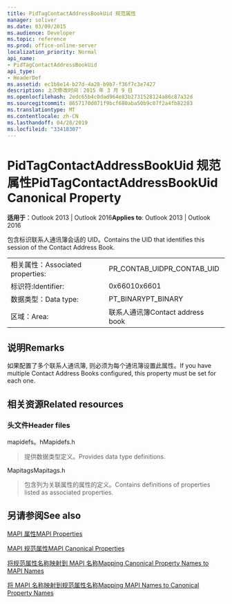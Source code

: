 ```yaml
---
title: PidTagContactAddressBookUid 规范属性
manager: soliver
ms.date: 03/09/2015
ms.audience: Developer
ms.topic: reference
ms.prod: office-online-server
localization_priority: Normal
api_name:
- PidTagContactAddressBookUid
api_type:
- HeaderDef
ms.assetid: ec1b8e14-b27d-4a28-b9b7-f36f7c3e7427
description: 上次修改时间：2015 年 3 月 9 日
ms.openlocfilehash: 2edc65b4c0dad964e83b2731528124a86c87a32d
ms.sourcegitcommit: 8657170d071f9bcf680aba50b9c07f2a4fb82283
ms.translationtype: MT
ms.contentlocale: zh-CN
ms.lasthandoff: 04/28/2019
ms.locfileid: "33418307"
---
```

# <a name="pidtagcontactaddressbookuid-canonical-property"></a><span data-ttu-id="90ba0-103">PidTagContactAddressBookUid 规范属性</span><span class="sxs-lookup"><span data-stu-id="90ba0-103">PidTagContactAddressBookUid Canonical Property</span></span>

  
  
<span data-ttu-id="90ba0-104">**适用于**：Outlook 2013 | Outlook 2016</span><span class="sxs-lookup"><span data-stu-id="90ba0-104">**Applies to**: Outlook 2013 | Outlook 2016</span></span> 
  
<span data-ttu-id="90ba0-105">包含标识联系人通讯簿会话的 UID。</span><span class="sxs-lookup"><span data-stu-id="90ba0-105">Contains the UID that identifies this session of the Contact Address Book.</span></span>
  
|||
|:-----|:-----|
|<span data-ttu-id="90ba0-106">相关属性：</span><span class="sxs-lookup"><span data-stu-id="90ba0-106">Associated properties:</span></span>  <br/> |<span data-ttu-id="90ba0-107">PR_CONTAB_UID</span><span class="sxs-lookup"><span data-stu-id="90ba0-107">PR_CONTAB_UID</span></span>  <br/> |
|<span data-ttu-id="90ba0-108">标识符:</span><span class="sxs-lookup"><span data-stu-id="90ba0-108">Identifier:</span></span>  <br/> |<span data-ttu-id="90ba0-109">0x6601</span><span class="sxs-lookup"><span data-stu-id="90ba0-109">0x6601</span></span>  <br/> |
|<span data-ttu-id="90ba0-110">数据类型：</span><span class="sxs-lookup"><span data-stu-id="90ba0-110">Data type:</span></span>  <br/> |<span data-ttu-id="90ba0-111">PT_BINARY</span><span class="sxs-lookup"><span data-stu-id="90ba0-111">PT_BINARY</span></span>  <br/> |
|<span data-ttu-id="90ba0-112">区域：</span><span class="sxs-lookup"><span data-stu-id="90ba0-112">Area:</span></span>  <br/> |<span data-ttu-id="90ba0-113">联系人通讯簿</span><span class="sxs-lookup"><span data-stu-id="90ba0-113">Contact address book</span></span>  <br/> |
   
## <a name="remarks"></a><span data-ttu-id="90ba0-114">说明</span><span class="sxs-lookup"><span data-stu-id="90ba0-114">Remarks</span></span>

<span data-ttu-id="90ba0-115">如果配置了多个联系人通讯簿, 则必须为每个通讯簿设置此属性。</span><span class="sxs-lookup"><span data-stu-id="90ba0-115">If you have multiple Contact Address Books configured, this property must be set for each one.</span></span> 
  
## <a name="related-resources"></a><span data-ttu-id="90ba0-116">相关资源</span><span class="sxs-lookup"><span data-stu-id="90ba0-116">Related resources</span></span>

### <a name="header-files"></a><span data-ttu-id="90ba0-117">头文件</span><span class="sxs-lookup"><span data-stu-id="90ba0-117">Header files</span></span>

<span data-ttu-id="90ba0-118">mapidefs。h</span><span class="sxs-lookup"><span data-stu-id="90ba0-118">Mapidefs.h</span></span>
  
> <span data-ttu-id="90ba0-119">提供数据类型定义。</span><span class="sxs-lookup"><span data-stu-id="90ba0-119">Provides data type definitions.</span></span>
    
<span data-ttu-id="90ba0-120">Mapitags</span><span class="sxs-lookup"><span data-stu-id="90ba0-120">Mapitags.h</span></span>
  
> <span data-ttu-id="90ba0-121">包含列为关联属性的属性的定义。</span><span class="sxs-lookup"><span data-stu-id="90ba0-121">Contains definitions of properties listed as associated properties.</span></span>
    
## <a name="see-also"></a><span data-ttu-id="90ba0-122">另请参阅</span><span class="sxs-lookup"><span data-stu-id="90ba0-122">See also</span></span>



[<span data-ttu-id="90ba0-123">MAPI 属性</span><span class="sxs-lookup"><span data-stu-id="90ba0-123">MAPI Properties</span></span>](mapi-properties.md)
  
[<span data-ttu-id="90ba0-124">MAPI 规范属性</span><span class="sxs-lookup"><span data-stu-id="90ba0-124">MAPI Canonical Properties</span></span>](mapi-canonical-properties.md)
  
[<span data-ttu-id="90ba0-125">将规范属性名称映射到 MAPI 名称</span><span class="sxs-lookup"><span data-stu-id="90ba0-125">Mapping Canonical Property Names to MAPI Names</span></span>](mapping-canonical-property-names-to-mapi-names.md)
  
[<span data-ttu-id="90ba0-126">将 MAPI 名称映射到规范属性名称</span><span class="sxs-lookup"><span data-stu-id="90ba0-126">Mapping MAPI Names to Canonical Property Names</span></span>](mapping-mapi-names-to-canonical-property-names.md)

